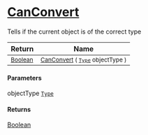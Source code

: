 # [CanConvert](./RectangleFConverter-100664101.md)

Tells if the current object is of the correct type

| Return | Name | 
| --- | --- | 
| <sub>[Boolean](https://docs.microsoft.com/en-us/dotnet/api/System.Boolean)</sub>| <sub>[CanConvert](./RectangleFConverter-100664101.md) ( [`Type`](https://docs.microsoft.com/en-us/dotnet/api/System.Type) objectType )</sub>| <br>


#### Parameters
 objectType  [`Type`](https://docs.microsoft.com/en-us/dotnet/api/System.Type)
#### Returns
[Boolean](https://docs.microsoft.com/en-us/dotnet/api/System.Boolean)